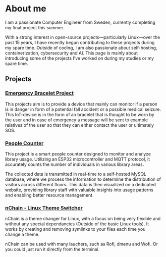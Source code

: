 # About me
I am a passionate Computer Engineer from Sweden, currently completing my final project this summer.

With a strong interest in open-source projects—particularly Linux—over the past 15 years, I have recently begun contributing to these projects during my spare time. Outside of coding, I am also passionate about self-hosting, containerization, cybersecurity and AI. This page is mainly about introducing some of the projects I've worked on during my studies or my spare time.

## Projects
### [Emergency Bracelet Project](https://github.com/Nocxium/Emergency-bracelet)
This projects aim is to provide a device that mainly can monitor if a person is in danger in form of a potential fall accident or a possible medical seizure. This IoT-device is in the form of an bracelet that is thought to be worn by the user and in case of emergency a message will be sent to example relatives of the user so that they can either contact the user or ultimately SOS.

### [People Counter](https://github.com/Nocxium/People_Counter_WS)
This project is a smart people counter designed to monitor and analyze library usage. Utilizing an ESP32 microcontroller and MQTT protocol, it accurately counts the number of individuals in various library areas.

The collected data is transmitted in real-time to a self-hosted MySQL database, where we process the information to determine the distribution of visitors across different floors. This data is then visualized on a dedicated website, providing library staff with valuable insights into usage patterns and enabling better resource management.

### [nChain - Linux Theme Switcher](https://github.com/Nocxium/nChain)
nChain is a theme changer for Linux, with a focus on being very flexible and without any special dependancies (Outside of the basic Linux tools). It works by creating and removing symlinks to your files each time you change a theme.

nChain can be used with many lauchers, such as Rofi, dmenu and Wofi. Or you could just run it directly from the terminal.
